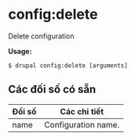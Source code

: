 # config:delete
Delete configuration

**Usage:**
```
$ drupal config:delete [arguments] 
```

## Các đối số có sẵn
Đối số | Các chi tiết
---------|-------------
name | Configuration name.

